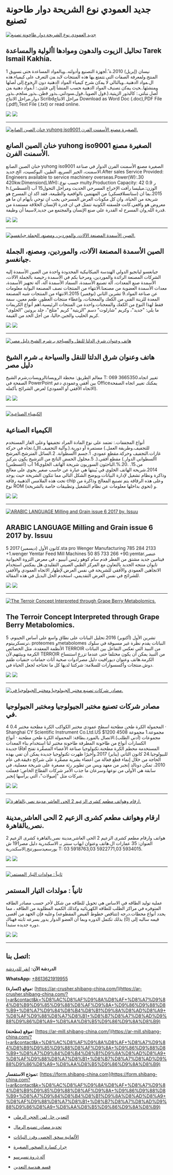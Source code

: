 # جديد العمودي نوع الشريحة دوار طاحونة تصنيع

<a href="https://swt.shibang-china.com/?l=ar&img&k=%D8%AC%D8%AF%D9%8A%D8%AF+%D8%A7%D9%84%D8%B9%D9%85%D9%88%D8%AF%D9%8A+%D9%86%D9%88%D8%B9+%D8%A7%D9%84%D8%B4%D8%B1%D9%8A%D8%AD%D8%A9+%D8%AF%D9%88%D8%A7%D8%B1+%D8%B7%D8%A7%D8%AD%D9%88%D9%86%D8%A9+%D8%AA%D8%B5%D9%86%D9%8A%D8%B9" target="_blank">![جديد العمودي نوع الشريحة دوار طاحونة تصنيع](http://static.shibang-china.com/all-800x300/1256.jpg)</a>

## تحاليل الزيوت والدهون وموادها األولية والمساعدة Tarek Ismail Kakhia.
1 نيسان (إبريل) 2010.ةﹰ.أﺠﻬزة اﻟﺘﺼﻨﻴﻊ وأدواﺘﻪ..وﺒﺎﻟﻤواد اﻟﻤﺴﺎﻋدة ﺤﺘﯽ ﺘﺴوﻴق اﻟﻤﻨﺘﺞ.وﻟﻤﻌرﻓﺔ اﻟﺼﻔﺎت اﻟﺘﻲ ﺘﺘﻤﺘﻊ ﺒﻬﺎ ﻫذه اﻟﻤﻨﺘﺠﺎت ﻻﺒد ﻤن اﻟﺘﻌرف ﻋﻟﯽ ﮐﻴﻤﻴﺎء.ﻫذه ال.ﻤواد اﻟدﻫﻨﻴﺔ..وﺒﺎﻟﺘﺎﻟﻲ ﻻ ﻴﻤﮐن ﺸرح ﮐﻴﻤﻴﺎء اﻟﻤواد اﻟدﻫﻨﻴﺔ دون اﻟرﺠوع.إﻟﯽ أﺼﻟﻬﺎ وﻤﻨﺸﺌﻬﺎ..ﺤﻴث ﻴﻤﮐن ﺘﺼﻨﻴف اﻟﻤواد اﻟدﻫﻨﻴﺔ ﺤﺴب اﻟﻤﻨﺸﺄ إﻟﯽ ﻓﺌﺘﻴن.: أ.ﻤواد دﻫﻨﻴﺔ ﻤن أﺼل ﻨﺒﺎﺘﻲ.: ﮐﺎﻟﺒذور اﻟزﻴﺘﻴﺔ.(.ﻓول اﻟﺼوﻴﺎ..ﻓول.ﺴوداﻨﻲ..ﺒذور ﻗطن..ﺒذور ﺴﻟﺠم..ﺒذور دوار.مراحل الانتاج Scribdمراحل الانتاج Download as Word Doc (.doc),PDF File (.pdf),Text File (.txt) or read online.


<a href="https://whatsapp.shibangsoft.com/WhatsApp.php" target="_blank" title="WhatsApp">![](http://static.shibang-china.com/icon/whatsapp.png)</a> <a href="https://swt.shibang-china.com/?l=ar&icon&k=%D8%AC%D8%AF%D9%8A%D8%AF+%D8%A7%D9%84%D8%B9%D9%85%D9%88%D8%AF%D9%8A+%D9%86%D9%88%D8%B9+%D8%A7%D9%84%D8%B4%D8%B1%D9%8A%D8%AD%D8%A9+%D8%AF%D9%88%D8%A7%D8%B1+%D8%B7%D8%A7%D8%AD%D9%88%D9%86%D8%A9+%D8%AA%D8%B5%D9%86%D9%8A%D8%B9" target="_blank">![](http://static.shibang-china.com/icon/chat-ar.png)</a>

---

<a href="https://swt.shibang-china.com/?l=ar&img&k=%D8%AC%D8%AF%D9%8A%D8%AF+%D8%A7%D9%84%D8%B9%D9%85%D9%88%D8%AF%D9%8A+%D9%86%D9%88%D8%B9+%D8%A7%D9%84%D8%B4%D8%B1%D9%8A%D8%AD%D8%A9+%D8%AF%D9%88%D8%A7%D8%B1+%D8%B7%D8%A7%D8%AD%D9%88%D9%86%D8%A9+%D8%AA%D8%B5%D9%86%D9%8A%D8%B9" target="_blank">![خنان الصين الصانع yuhong iso9001 الصغيرة مصنع الأسمنت الفرن.](http://static.shibang-china.com/all-800x300/826.jpg)</a>

## خنان الصين الصانع yuhong iso9001 الصغيرة مصنع الأسمنت الفرن.
خنان الصين الصانع yuhong iso9001 الصغيرة مصنع الأسمنت الفرن الدوار في صناعة الاسمنت، الجير السريع، الطين، البوكسيت، الخ.جديد.After sales Service Provided: Engineers available to service machinery overseas.Power(W):.30 420kw.Dimension(L*W*H):.حسب نوع multy.Production Capacity: ر 0.9 42 h.الوزن:.ميليسا رأفت الإخراج المسرحي الحديث ومراحل التحول15 آب (أغسطس) 2015.بما ان (ستانسلافسكي) من المهتمين بالواقعية والطبيعة، فقد اكد ان المسرح هو شريحة من الحياة، وان كل مكونات العرض المسرحي يجب ان توحي بأيهام ان ما هو معروض هو واقعي.كانت فلسفته الكونية تتمثل في ان قدرة الإنسان الخلاقة مستمدة من قدرة الله,وان المسرح له القدرة علي صنع الإنسان والمجتمع من جديد,لاسيما أن وظيفة.


<a href="https://whatsapp.shibangsoft.com/WhatsApp.php" target="_blank" title="WhatsApp">![](http://static.shibang-china.com/icon/whatsapp.png)</a> <a href="https://swt.shibang-china.com/?l=ar&icon&k=%D8%AC%D8%AF%D9%8A%D8%AF+%D8%A7%D9%84%D8%B9%D9%85%D9%88%D8%AF%D9%8A+%D9%86%D9%88%D8%B9+%D8%A7%D9%84%D8%B4%D8%B1%D9%8A%D8%AD%D8%A9+%D8%AF%D9%88%D8%A7%D8%B1+%D8%B7%D8%A7%D8%AD%D9%88%D9%86%D8%A9+%D8%AA%D8%B5%D9%86%D9%8A%D8%B9" target="_blank">![](http://static.shibang-china.com/icon/chat-ar.png)</a>

---

<a href="https://swt.shibang-china.com/?l=ar&img&k=%D8%AC%D8%AF%D9%8A%D8%AF+%D8%A7%D9%84%D8%B9%D9%85%D9%88%D8%AF%D9%8A+%D9%86%D9%88%D8%B9+%D8%A7%D9%84%D8%B4%D8%B1%D9%8A%D8%AD%D8%A9+%D8%AF%D9%88%D8%A7%D8%B1+%D8%B7%D8%A7%D8%AD%D9%88%D9%86%D8%A9+%D8%AA%D8%B5%D9%86%D9%8A%D8%B9" target="_blank">![الصين الأسمدة المصنعة الآلات، والموردين، ومصنع، الجملة جيانغسو.](http://static.shibang-china.com/all-800x300/6.jpg)</a>

## الصين الأسمدة المصنعة الآلات، والموردين، ومصنع، الجملة جيانغسو.
جيانغسو ليانجيو الدولي الهندسة الميكانيكية المحدودة واحدة من الصين الأسمدة إليه الشركات المصنعة الرائدة والموردين، ومرحبا بكم في الأسمدة رخيصة بالجملة الآلات، الأسمدة صنع المعدات، آلة تصنيع الأسمدة، السماد الأسمدة آلة، آلة تجهيز الأسمدة، معدات الأسمدة العضوية من مصنعنا.الانتهاء من المنتجات نصف المصنعة البوابة معلومات عن صناعة المواد.9 تشرين الثاني (نوفمبر) 2015.الانتهاء من المنتجات شبه المصنعة المعدة للزينة الفني من الكعك والمعجنات، وإعطاء منتجات العطور، طعم معين، سمة فقط لهذا النوع من الكعك والمعجنات.واحدة من المنتجات الرئيسية.أهم أنواع الكريمات ما يلي: &quot;جديد&quot;، وكريم &quot;شارلوت&quot; دسم &quot;الزيتية&quot; كريم &quot;مثلج&quot;، جلد بروتين &quot;الحلوى&quot; كريم الحليب والجبن.حاليا، من أجل الحد من القيمة.


<a href="https://whatsapp.shibangsoft.com/WhatsApp.php" target="_blank" title="WhatsApp">![](http://static.shibang-china.com/icon/whatsapp.png)</a> <a href="https://swt.shibang-china.com/?l=ar&icon&k=%D8%AC%D8%AF%D9%8A%D8%AF+%D8%A7%D9%84%D8%B9%D9%85%D9%88%D8%AF%D9%8A+%D9%86%D9%88%D8%B9+%D8%A7%D9%84%D8%B4%D8%B1%D9%8A%D8%AD%D8%A9+%D8%AF%D9%88%D8%A7%D8%B1+%D8%B7%D8%A7%D8%AD%D9%88%D9%86%D8%A9+%D8%AA%D8%B5%D9%86%D9%8A%D8%B9" target="_blank">![](http://static.shibang-china.com/icon/chat-ar.png)</a>

---

<a href="https://swt.shibang-china.com/?l=ar&img&k=%D8%AC%D8%AF%D9%8A%D8%AF+%D8%A7%D9%84%D8%B9%D9%85%D9%88%D8%AF%D9%8A+%D9%86%D9%88%D8%B9+%D8%A7%D9%84%D8%B4%D8%B1%D9%8A%D8%AD%D8%A9+%D8%AF%D9%88%D8%A7%D8%B1+%D8%B7%D8%A7%D8%AD%D9%88%D9%86%D8%A9+%D8%AA%D8%B5%D9%86%D9%8A%D8%B9" target="_blank">![هاتف وعنوان شرق الدلتا للنقل والسياحة بـ شرم الشيخ دليل مصر](http://static.shibang-china.com/all-800x300/315.jpg)</a>

## هاتف وعنوان شرق الدلتا للنقل والسياحة بـ شرم الشيخ دليل مصر
معالم الطريق: محطة الرويساتالرويسات,شرم الشيخ T: 069 3665350.تغيير اتجاه الصفحة في PowerPoint بين أفقي وعمودي دعم Officeيمكنك تغيير اتجاه الصفحة (الاتجاه الأفقي أو العمودي) لعرض الشرائح بأكمله.


<a href="https://whatsapp.shibangsoft.com/WhatsApp.php" target="_blank" title="WhatsApp">![](http://static.shibang-china.com/icon/whatsapp.png)</a> <a href="https://swt.shibang-china.com/?l=ar&icon&k=%D8%AC%D8%AF%D9%8A%D8%AF+%D8%A7%D9%84%D8%B9%D9%85%D9%88%D8%AF%D9%8A+%D9%86%D9%88%D8%B9+%D8%A7%D9%84%D8%B4%D8%B1%D9%8A%D8%AD%D8%A9+%D8%AF%D9%88%D8%A7%D8%B1+%D8%B7%D8%A7%D8%AD%D9%88%D9%86%D8%A9+%D8%AA%D8%B5%D9%86%D9%8A%D8%B9" target="_blank">![](http://static.shibang-china.com/icon/chat-ar.png)</a>

---

<a href="https://swt.shibang-china.com/?l=ar&img&k=%D8%AC%D8%AF%D9%8A%D8%AF+%D8%A7%D9%84%D8%B9%D9%85%D9%88%D8%AF%D9%8A+%D9%86%D9%88%D8%B9+%D8%A7%D9%84%D8%B4%D8%B1%D9%8A%D8%AD%D8%A9+%D8%AF%D9%88%D8%A7%D8%B1+%D8%B7%D8%A7%D8%AD%D9%88%D9%86%D8%A9+%D8%AA%D8%B5%D9%86%D9%8A%D8%B9" target="_blank">![الكيمياء الصناعية](http://static.shibang-china.com/all-800x300/1313.jpg)</a>

## الكيمياء الصناعية
أنواع المجففات.: تعتمد على نوع المادة المراد تجفيفها وعلى الغاز المستخدم للتجفيف.وطريقة العمل.) مستمرة أو دورية.(.وآلية التجفيف.اال).تجاه في حركة غازات.التجفيف وحركة.مقطع عمودي. 1.جسم األسطوانة. 2.السائل المترشح.المرشح األسطواني الدوار.) مقطع أفقي.(. 5.محلول الحمض الناتج من الترشيح يكون بتركيز من.15. .20.%.الباحثون السوريون شريحة الهاتف الخلوي14 آب (أغسطس) 2014.شريحة الهاتف الخلوي في بُينتها هي عبارة عن حاسب صغير يحوي على معالج وذاكرة ونظام تشغيل لإدارة البيانات.ويوضح الشكل التالي مما تتكون الشريحة حيث يوجد تحت هذه الملامس الذهبية رقاقة chip وعلى هذه الرقاقة يتم تصنيع المعالج وذاكرة من نوع ROM (تحوي بداخلها معلومات عن نظام التشغيل وتطبيقات خاصة بالشريحة) و.


<a href="https://whatsapp.shibangsoft.com/WhatsApp.php" target="_blank" title="WhatsApp">![](http://static.shibang-china.com/icon/whatsapp.png)</a> <a href="https://swt.shibang-china.com/?l=ar&icon&k=%D8%AC%D8%AF%D9%8A%D8%AF+%D8%A7%D9%84%D8%B9%D9%85%D9%88%D8%AF%D9%8A+%D9%86%D9%88%D8%B9+%D8%A7%D9%84%D8%B4%D8%B1%D9%8A%D8%AD%D8%A9+%D8%AF%D9%88%D8%A7%D8%B1+%D8%B7%D8%A7%D8%AD%D9%88%D9%86%D8%A9+%D8%AA%D8%B5%D9%86%D9%8A%D8%B9" target="_blank">![](http://static.shibang-china.com/icon/chat-ar.png)</a>

---

<a href="https://swt.shibang-china.com/?l=ar&img&k=%D8%AC%D8%AF%D9%8A%D8%AF+%D8%A7%D9%84%D8%B9%D9%85%D9%88%D8%AF%D9%8A+%D9%86%D9%88%D8%B9+%D8%A7%D9%84%D8%B4%D8%B1%D9%8A%D8%AD%D8%A9+%D8%AF%D9%88%D8%A7%D8%B1+%D8%B7%D8%A7%D8%AD%D9%88%D9%86%D8%A9+%D8%AA%D8%B5%D9%86%D9%8A%D8%B9" target="_blank">![ARABIC LANGUAGE Milling and Grain issue 6 2017 by. Issuu](http://static.shibang-china.com/all-800x300/257.jpg)</a>

## ARABIC LANGUAGE Milling and Grain issue 6 2017 by. Issuu
5 كانون الأول (ديسمبر) 2017.sta pro Wenger Manufacturing 785 284 2133 +1.wenger Yemtar Feed Mill Machines 50 85 733 266 +90.yemtar.عنصر فيتامين جديد مشتق من الفطر قدم سام كوهو رئيس أنيبيو ، في معرض الثروة الحيوانية تايوان منتجه الجديد بالتعاون مع المركز الطبي الصيني التقليدي.هل يمكنني استخدام الاتجاهين العمودي والأفقي للشريحة في نفس العرض.لإظهار الاتجاه العمودي والأفقي للشرائح في نفس العرض التقديمي، استخدم الحل البديل في هذه المقالة.


<a href="https://whatsapp.shibangsoft.com/WhatsApp.php" target="_blank" title="WhatsApp">![](http://static.shibang-china.com/icon/whatsapp.png)</a> <a href="https://swt.shibang-china.com/?l=ar&icon&k=%D8%AC%D8%AF%D9%8A%D8%AF+%D8%A7%D9%84%D8%B9%D9%85%D9%88%D8%AF%D9%8A+%D9%86%D9%88%D8%B9+%D8%A7%D9%84%D8%B4%D8%B1%D9%8A%D8%AD%D8%A9+%D8%AF%D9%88%D8%A7%D8%B1+%D8%B7%D8%A7%D8%AD%D9%88%D9%86%D8%A9+%D8%AA%D8%B5%D9%86%D9%8A%D8%B9" target="_blank">![](http://static.shibang-china.com/icon/chat-ar.png)</a>

---

<a href="https://swt.shibang-china.com/?l=ar&img&k=%D8%AC%D8%AF%D9%8A%D8%AF+%D8%A7%D9%84%D8%B9%D9%85%D9%88%D8%AF%D9%8A+%D9%86%D9%88%D8%B9+%D8%A7%D9%84%D8%B4%D8%B1%D9%8A%D8%AD%D8%A9+%D8%AF%D9%88%D8%A7%D8%B1+%D8%B7%D8%A7%D8%AD%D9%88%D9%86%D8%A9+%D8%AA%D8%B5%D9%86%D9%8A%D8%B9" target="_blank">![The Terroir Concept Interpreted through Grape Berry Metabolomics.](http://static.shibang-china.com/all-800x300/304.jpg)</a>

## The Terroir Concept Interpreted through Grape Berry Metabolomics.
5 تشرين الأول (أكتوبر) 2016.تحليل البيانات على نطاق واسع على أساس الجينوم، ترنسكربيتوم، proteomes وmetabolomes النباتات يقدم نظرة غير مسبوقة في سلوك الأنظمة المعقدة، مثل الخصائص TERROIR من النبيذ التي تعكس التفاعل بين النباتات الكرمة وبيئتهم.لأن TERROIR من النبيذ يمكن أن يكون مختلفا حتى عندما تزرع استنساخ الكرمة.هاتف وعنوان ديورافيت دليل مصرأدوات صحية أثاث حمامات حنفيات طقم دوش.منتجات وأكسسوارات للسلامة: شركتنا لديها كل ما تحتاجه لجعل الحياة في.


<a href="https://whatsapp.shibangsoft.com/WhatsApp.php" target="_blank" title="WhatsApp">![](http://static.shibang-china.com/icon/whatsapp.png)</a> <a href="https://swt.shibang-china.com/?l=ar&icon&k=%D8%AC%D8%AF%D9%8A%D8%AF+%D8%A7%D9%84%D8%B9%D9%85%D9%88%D8%AF%D9%8A+%D9%86%D9%88%D8%B9+%D8%A7%D9%84%D8%B4%D8%B1%D9%8A%D8%AD%D8%A9+%D8%AF%D9%88%D8%A7%D8%B1+%D8%B7%D8%A7%D8%AD%D9%88%D9%86%D8%A9+%D8%AA%D8%B5%D9%86%D9%8A%D8%B9" target="_blank">![](http://static.shibang-china.com/icon/chat-ar.png)</a>

---

<a href="https://swt.shibang-china.com/?l=ar&img&k=%D8%AC%D8%AF%D9%8A%D8%AF+%D8%A7%D9%84%D8%B9%D9%85%D9%88%D8%AF%D9%8A+%D9%86%D9%88%D8%B9+%D8%A7%D9%84%D8%B4%D8%B1%D9%8A%D8%AD%D8%A9+%D8%AF%D9%88%D8%A7%D8%B1+%D8%B7%D8%A7%D8%AD%D9%88%D9%86%D8%A9+%D8%AA%D8%B5%D9%86%D9%8A%D8%B9" target="_blank">![مصادر شركات تصنيع مختبر الجيولوجيا ومختبر الجيولوجيا في.](http://static.shibang-china.com/all-800x300/1254.jpg)</a>

## مصادر شركات تصنيع مختبر الجيولوجيا ومختبر الجيولوجيا في.
سطح عمودي مختبر الكواكب الكرة مطحنة مختبر 0.4 4l المحمولة الكرة طحن مطحنة &middot; Shanghai CY Scientific Instrument Co.Ltd.US $1200 4508 مجموعة.1 مجموعة مجموعات (أدني الطلب).الاتصال بالمورد.بطاقة: المحمولة الكرة طحن مطحنة &middot; أنواع الكسارات أنواع من طاحونة المطرقة طاحونة مختبر لنا استخدام بناء المعدات المستخدمة محطم الكرة مطحنة.تكنولوجيا صناعة الأعضاء المصغَّرة تفتح آفاقًا جديدة للبيولوجيا.24 كانون الثاني (يناير) 2017.وأخيرًا ظهرت تكنولوجيا جديدة يمكن أن تفي بهذه الحاجة من خلال إنماء قطع فعالة من أعضاء بشرية مصغَّرة على شرائح دقيقة.في عام 2010، تمكن دونالد إنجبر من معهد ويس من تطوير رئة مصغرة على شريحة معملية، في سابقة هي الأولى من نوعها.وسرعان ما جذب الأمر شركات القطاع الخاص؛ فعملت شركات مثل &quot;إميولات&quot;، التي يرأسها إنجبر.


<a href="https://whatsapp.shibangsoft.com/WhatsApp.php" target="_blank" title="WhatsApp">![](http://static.shibang-china.com/icon/whatsapp.png)</a> <a href="https://swt.shibang-china.com/?l=ar&icon&k=%D8%AC%D8%AF%D9%8A%D8%AF+%D8%A7%D9%84%D8%B9%D9%85%D9%88%D8%AF%D9%8A+%D9%86%D9%88%D8%B9+%D8%A7%D9%84%D8%B4%D8%B1%D9%8A%D8%AD%D8%A9+%D8%AF%D9%88%D8%A7%D8%B1+%D8%B7%D8%A7%D8%AD%D9%88%D9%86%D8%A9+%D8%AA%D8%B5%D9%86%D9%8A%D8%B9" target="_blank">![](http://static.shibang-china.com/icon/chat-ar.png)</a>

---

<a href="https://swt.shibang-china.com/?l=ar&img&k=%D8%AC%D8%AF%D9%8A%D8%AF+%D8%A7%D9%84%D8%B9%D9%85%D9%88%D8%AF%D9%8A+%D9%86%D9%88%D8%B9+%D8%A7%D9%84%D8%B4%D8%B1%D9%8A%D8%AD%D8%A9+%D8%AF%D9%88%D8%A7%D8%B1+%D8%B7%D8%A7%D8%AD%D9%88%D9%86%D8%A9+%D8%AA%D8%B5%D9%86%D9%8A%D8%B9" target="_blank">![ارقام وهواتف مطعم كشرى الزعيم 2 الحى العاشر,مدينة نصر,بالقاهرة.](http://static.shibang-china.com/all-800x300/1489.jpg)</a>

## ارقام وهواتف مطعم كشرى الزعيم 2 الحى العاشر,مدينة نصر,بالقاهرة.
هواتف وارقام مطعم كشرى الزعيم 2 الحى العاشر,مدينة نصر,بالقاهرة كشرى الزعيم 2 العنوان: 35 عمارات ال.هاتف وعنوان ايهاب سنتر بـ الاسكندرية دليل مصر191 ش بورسعيدسبورتنج,الاسكندرية T: 03 5918763,03 5922771,03 5934015.


<a href="https://whatsapp.shibangsoft.com/WhatsApp.php" target="_blank" title="WhatsApp">![](http://static.shibang-china.com/icon/whatsapp.png)</a> <a href="https://swt.shibang-china.com/?l=ar&icon&k=%D8%AC%D8%AF%D9%8A%D8%AF+%D8%A7%D9%84%D8%B9%D9%85%D9%88%D8%AF%D9%8A+%D9%86%D9%88%D8%B9+%D8%A7%D9%84%D8%B4%D8%B1%D9%8A%D8%AD%D8%A9+%D8%AF%D9%88%D8%A7%D8%B1+%D8%B7%D8%A7%D8%AD%D9%88%D9%86%D8%A9+%D8%AA%D8%B5%D9%86%D9%8A%D8%B9" target="_blank">![](http://static.shibang-china.com/icon/chat-ar.png)</a>

---

<a href="https://swt.shibang-china.com/?l=ar&img&k=%D8%AC%D8%AF%D9%8A%D8%AF+%D8%A7%D9%84%D8%B9%D9%85%D9%88%D8%AF%D9%8A+%D9%86%D9%88%D8%B9+%D8%A7%D9%84%D8%B4%D8%B1%D9%8A%D8%AD%D8%A9+%D8%AF%D9%88%D8%A7%D8%B1+%D8%B7%D8%A7%D8%AD%D9%88%D9%86%D8%A9+%D8%AA%D8%B5%D9%86%D9%8A%D8%B9" target="_blank">![ثانياً : مولدات التيار المستمر](http://static.shibang-china.com/all-800x300/891.jpg)</a>

## ثانياً : مولدات التيار المستمر
عملية توليد الطاقه في الاساس هي تحويل للطاقه من شكل لأخر حسب مصادر الطاقه المتوفره في مراكز الطلب للطاقه الكهربائيه وكذلك الكميه المطلوبة من الطاقه ، مما يحدد أنواع محطات.درجه (تتناقص خطوط الفيض المقطوعه) وعليه فإن الجهد من أقصى قيمه سالبه إلى (0) بذلك تكتمل الدوره وبما أن العضو الدوار يدور بسرعه ثابته فهناك دوره جديده ستبدأ.

<a href="https://whatsapp.shibangsoft.com/WhatsApp.php" target="_blank" title="WhatsApp">![](http://static.shibang-china.com/icon/whatsapp.png)</a> <a href="https://swt.shibang-china.com/?l=ar&icon&k=%D8%AC%D8%AF%D9%8A%D8%AF+%D8%A7%D9%84%D8%B9%D9%85%D9%88%D8%AF%D9%8A+%D9%86%D9%88%D8%B9+%D8%A7%D9%84%D8%B4%D8%B1%D9%8A%D8%AD%D8%A9+%D8%AF%D9%88%D8%A7%D8%B1+%D8%B7%D8%A7%D8%AD%D9%88%D9%86%D8%A9+%D8%AA%D8%B5%D9%86%D9%8A%D8%B9" target="_blank">![](http://static.shibang-china.com/icon/chat-ar.png)</a>

---
## اتصل بنا:

**الدردشة الآن:** [انقر للدردشة](https://swt.shibang-china.com?l=ar&contact&k=%D8%AC%D8%AF%D9%8A%D8%AF+%D8%A7%D9%84%D8%B9%D9%85%D9%88%D8%AF%D9%8A+%D9%86%D9%88%D8%B9+%D8%A7%D9%84%D8%B4%D8%B1%D9%8A%D8%AD%D8%A9+%D8%AF%D9%88%D8%A7%D8%B1+%D8%B7%D8%A7%D8%AD%D9%88%D9%86%D8%A9+%D8%AA%D8%B5%D9%86%D9%8A%D8%B9)

**WhatsApp:**  [+8613621919955](https://whatsapp.shibangsoft.com/WhatsApp.php)

**موقع (كسارة):** [https://ar-crusher.shibang-china.com/](https://ar-crusher.shibang-china.com/?l=ar&contact&k=%D8%AC%D8%AF%D9%8A%D8%AF+%D8%A7%D9%84%D8%B9%D9%85%D9%88%D8%AF%D9%8A+%D9%86%D9%88%D8%B9+%D8%A7%D9%84%D8%B4%D8%B1%D9%8A%D8%AD%D8%A9+%D8%AF%D9%88%D8%A7%D8%B1+%D8%B7%D8%A7%D8%AD%D9%88%D9%86%D8%A9+%D8%AA%D8%B5%D9%86%D9%8A%D8%B9)

**موقع (مطحنة):** [https://ar-mill.shibang-china.com/](https://ar-mill.shibang-china.com/?l=ar&contact&k=%D8%AC%D8%AF%D9%8A%D8%AF+%D8%A7%D9%84%D8%B9%D9%85%D9%88%D8%AF%D9%8A+%D9%86%D9%88%D8%B9+%D8%A7%D9%84%D8%B4%D8%B1%D9%8A%D8%AD%D8%A9+%D8%AF%D9%88%D8%A7%D8%B1+%D8%B7%D8%A7%D8%AD%D9%88%D9%86%D8%A9+%D8%AA%D8%B5%D9%86%D9%8A%D8%B9)

**نموذج الاستفسار:** [https://form.shibang-china.com](https://form.shibang-china.com?l=ar&contact&k=%D8%AC%D8%AF%D9%8A%D8%AF+%D8%A7%D9%84%D8%B9%D9%85%D9%88%D8%AF%D9%8A+%D9%86%D9%88%D8%B9+%D8%A7%D9%84%D8%B4%D8%B1%D9%8A%D8%AD%D8%A9+%D8%AF%D9%88%D8%A7%D8%B1+%D8%B7%D8%A7%D8%AD%D9%88%D9%86%D8%A9+%D8%AA%D8%B5%D9%86%D9%8A%D8%B9)

* [التعدين حل لمن الحجر الرملي](../30/%D8%A7%D9%84%D8%AA%D8%B9%D8%AF%D9%8A%D9%86%20%D8%AD%D9%84%20%D9%84%D9%85%D9%86%20%D8%A7%D9%84%D8%AD%D8%AC%D8%B1%20%D8%A7%D9%84%D8%B1%D9%85%D9%84%D9%8A.md)

* [تحديد مصادر تصنيع الرمال](../26/%D8%AA%D8%AD%D8%AF%D9%8A%D8%AF%20%D9%85%D8%B5%D8%A7%D8%AF%D8%B1%20%D8%AA%D8%B5%D9%86%D9%8A%D8%B9%20%D8%A7%D9%84%D8%B1%D9%85%D8%A7%D9%84.md)

* [الألمانية سحق الحصى وفرز النباتات](../27/%D8%A7%D9%84%D8%A3%D9%84%D9%85%D8%A7%D9%86%D9%8A%D8%A9%20%D8%B3%D8%AD%D9%82%20%D8%A7%D9%84%D8%AD%D8%B5%D9%89%20%D9%88%D9%81%D8%B1%D8%B2%20%D8%A7%D9%84%D9%86%D8%A8%D8%A7%D8%AA%D8%A7%D8%AA.md)

* [جرار كسارة الصخور الصغيرة](../30/%D8%AC%D8%B1%D8%A7%D8%B1%20%D9%83%D8%B3%D8%A7%D8%B1%D8%A9%20%D8%A7%D9%84%D8%B5%D8%AE%D9%88%D8%B1%20%D8%A7%D9%84%D8%B5%D8%BA%D9%8A%D8%B1%D8%A9.md)

* [آلة ذروة نسبرسو](../27/%D8%A2%D9%84%D8%A9%20%D8%B0%D8%B1%D9%88%D8%A9%20%D9%86%D8%B3%D8%A8%D8%B1%D8%B3%D9%88.md)

* [قسم هندسة التعدين](../28/%D9%82%D8%B3%D9%85%20%D9%87%D9%86%D8%AF%D8%B3%D8%A9%20%D8%A7%D9%84%D8%AA%D8%B9%D8%AF%D9%8A%D9%86.md)